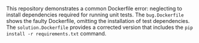 This repository demonstrates a common Dockerfile error: neglecting to install dependencies required for running unit tests.  The `bug.Dockerfile` shows the faulty Dockerfile, omitting the installation of test dependencies.  The `solution.Dockerfile` provides a corrected version that includes the `pip install -r requirements.txt` command.